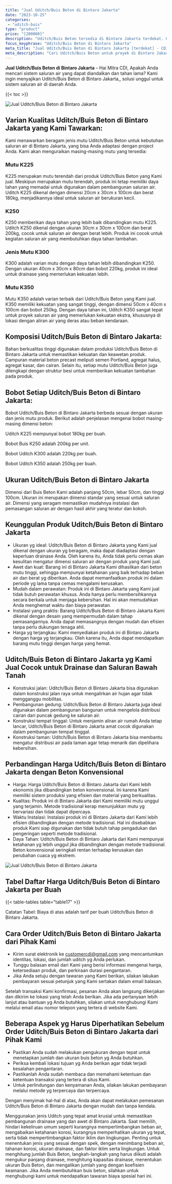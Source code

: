 ```yaml
---
title: "Jual Uditch/Buis Beton di Bintaro Jakarta"
date: "2023-10-25"
categories:
 - "uditch-buis"
type: "product"
price: "[200000]"
description: "Uditch/Buis Beton tersedia di Bintaro Jakarta terdekat. Uditch/Buis Beton ini sering digunakan dalam proyek infrastruktur sebagai saluran drainase yang efisien dan tahan lama. Silakan kontak kami untuk informasi lebih lanjut."
focus_keyphrase: "Uditch/Buis Beton di Bintaro Jakarta"
meta_title: "Jual Uditch/Buis Beton di Bintaro Jakarta [terdekat] - CDI"
meta_description: "Cari Uditch/Buis Beton untuk proyek di Bintaro Jakarta? Kami menawarkan Uditch/Buis Beton yang berkualitas untuk infrastruktur drainase. Segera dapatkan penawaran terbaik sekarang."
---
```


**Jual Uditch/Buis Beton di Bintaro Jakarta** – Hai Mitra CDI, Apakah Anda mencari sistem saluran air yang dapat diandalkan dan tahan lama? Kami ingin menyajikan Uditch/Buis Beton di Bintaro Jakarta,, solusi unggul untuk sistem saluran air di daerah Anda.

{{< toc >}}

![Jual Uditch/Buis Beton di Bintaro Jakarta](/images/uditch-buis/uditch-beton-20.jpg)

## Varian Kualitas Uditch/Buis Beton di Bintaro Jakarta yang Kami Tawarkan:

Kami menawarkan beragam jenis mutu Uditch/Buis Beton untuk kebutuhan saluran air di Bintaro Jakarta, yang bisa Anda adaptasi dengan project Anda. Kami akan menguraikan masing-masing mutu yang tersedia:

### Mutu K225

K225 merupakan mutu terendah dari produk Uditch/Buis Beton yang Kami jual. Meskipun merupakan mutu terendah, produk ini tetap memiliki daya tahan yang memadai untuk digunakan dalam pembangunan saluran air. Uditch K225 dikenal dengan dimensi 20cm x 30cm x 100cm dan berat 180kg, menjadikannya ideal untuk saluran air berukuran kecil.

### K250

K250 memberikan daya tahan yang lebih baik dibandingkan mutu K225. Uditch K250 dikenal dengan ukuran 30cm x 30cm x 100cm dan berat 200kg, cocok untuk saluran air dengan berat lebih. Produk ini cocok untuk kegiatan saluran air yang membutuhkan daya tahan tambahan.

### Jenis Mutu K300

K300 adalah varian mutu dengan daya tahan lebih dibandingkan K250. Dengan ukuran 40cm x 30cm x 80cm dan bobot 220kg, produk ini ideal untuk drainase yang memerlukan kekuatan lebih.

### Mutu K350

Mutu K350 adalah varian terbaik dari Uditch/Buis Beton yang Kami jual. K350 memiliki kekuatan yang sangat tinggi, dengan dimensi 50cm x 40cm x 100cm dan bobot 250kg. Dengan daya tahan ini, Uditch K350 sangat tepat untuk proyek saluran air yang memerlukan kekuatan ekstra, khususnya di lokasi dengan aliran air yang deras atau beban kendaraan.

## Komposisi Uditch/Buis Beton di Bintaro Jakarta:

Bahan berkualitas tinggi digunakan dalam produksi Uditch/Buis Beton di Bintaro Jakarta untuk memastikan kekuatan dan keawetan produk. Campuran material beton precast meliputi semen Portland, agregat halus, agregat kasar, dan cairan. Selain itu, setiap mutu Uditch/Buis Beton juga dilengkapi dengan struktur besi untuk memberikan kekuatan tambahan pada produk.

## Bobot Setiap Uditch/Buis Beton di Bintaro Jakarta:

Bobot Uditch/Buis Beton di Bintaro Jakarta berbeda sesuai dengan ukuran dan jenis mutu produk. Berikut adalah penjelasan mengenai bobot masing-masing dimensi beton:

Uditch K225 mempunyai bobot 180kg per buah.

Bobot Buis K250 adalah 200kg per unit.

Bobot Uditch K300 adalah 220kg per buah.

Bobot Uditch K350 adalah 250kg per buah.

## Ukuran Uditch/Buis Beton di Bintaro Jakarta

Dimensi dari Buis Beton Kami adalah panjang 50cm, lebar 50cm, dan tinggi 100cm. Ukuran ini merupakan dimensi standar yang sesuai untuk saluran air. Dimensi yang seragam memastikan mudahnya instalasi dan pemasangan saluran air dengan hasil akhir yang teratur dan kokoh.

## Keunggulan Produk Uditch/Buis Beton di Bintaro Jakarta

*   Ukuran yg ideal: Uditch/Buis Beton di Bintaro Jakarta yang Kami jual dikenal dengan ukuran yg beragam, maka dapat diadaptasi dengan keperluan drainase Anda. Oleh karena itu, Anda tidak perlu cemas akan kesulitan mengatur dimensi saluran air dengan produk yang Kami jual.
*   Awet dan kuat: Barang ini di Bintaro Jakarta Kami dihasilkan dari beton mutu tinggi, sehingga mempunyai ketahanan yang baik terhadap beban air dan berat yg diberikan. Anda dapat memanfaatkan produk ini dalam periode yg lama tanpa cemas mengalami kerusakan.
*   Mudah dalam perawatan: Produk ini di Bintaro Jakarta yang Kami jual tidak butuh perawatan khusus. Anda hanya perlu membersihkannya secara berkala untuk menjaga kebersihan. Hal ini akan memudahkan Anda menghemat waktu dan biaya perawatan.
*   Instalasi yang praktis: Barang Uditch/Buis Beton di Bintaro Jakarta Kami dikenal dengan desain yang mempermudah dalam tahap pemasangannya. Anda dapat memasangnya dengan mudah dan efisien tanpa perlu dukungan tenaga ahli.
*   Harga yg terjangkau: Kami menyediakan produk ini di Bintaro Jakarta dengan harga yg terjangkau. Oleh karena itu, Anda dapat mendapatkan barang mutu tinggi dengan harga yang hemat.

## Uditch/Buis Beton di Bintaro Jakarta yg Kami Jual Cocok untuk Drainase dan Saluran Bawah Tanah

*   Konstruksi jalan: Uditch/Buis Beton di Bintaro Jakarta bisa digunakan dalam konstruksi jalan raya untuk mengalirkan air hujan agar tidak mengganggu mobilitas.
*   Pembangunan gedung: Uditch/Buis Beton di Bintaro Jakarta juga ideal digunakan dalam pembangunan bangunan untuk mengelola distribusi cairan dari puncak gedung ke saluran air.
*   Konstruksi tempat tinggal: Untuk menjamin aliran air rumah Anda tetap lancar, Uditch/Buis Beton di Bintaro Jakarta amat cocok digunakan dalam pembangunan tempat tinggal.
*   Konstruksi taman: Uditch/Buis Beton di Bintaro Jakarta bisa membantu mengatur distribusi air pada taman agar tetap menarik dan dipelihara kebersihan.

## Perbandingan Harga Uditch/Buis Beton di Bintaro Jakarta dengan Beton Konvensional

*   Harga: Harga Uditch/Buis Beton di Bintaro Jakarta dari Kami lebih ekonomis jika dibandingkan beton konvensional. Ini karena Kami memiliki sistem produksi yang efisien dan material yang berkualitas.
*   Kualitas: Produk ini di Bintaro Jakarta dari Kami memiliki mutu unggul yang terjamin. Metode tradisional kerap menunjukkan mutu yg bervariasi dan tidak dapat dipercaya.
*   Waktu Instalasi: Instalasi produk ini di Bintaro Jakarta dari Kami lebih efisien dibandingkan dengan metode tradisional. Hal ini disebabkan produk Kami siap digunakan dan tidak butuh tahap pengadukan dan pengeringan seperti metode tradisional.
*   Daya Tahan: Uditch/Buis Beton di Bintaro Jakarta dari Kami mempunyai ketahanan yg lebih unggul jika dibandingkan dengan metode tradisional. Beton konvensional seringkali rentan terhadap kerusakan dan perubahan cuaca yg ekstrem.

![Jual Uditch/Buis Beton di Bintaro Jakarta](/images/uditch-buis/buis-beton-28.jpg)

## Tabel Daftar Harga Uditch/Buis Beton di Bintaro Jakarta per Buah

{{< table-tables table="table17" >}}

Catatan Tabel: Biaya di atas adalah tarif per buah Uditch/Buis Beton di Bintaro Jakarta.

## Cara Order Uditch/Buis Beton di Bintaro Jakarta dari Pihak Kami

*   Kirim surat elektronik ke customercdi@gmail.com yang mencantumkan identitas, lokasi, dan jumlah uditch yg Anda perlukan.
*   Tunggu balasan email dari Kami yang berisi informasi mengenai harga, ketersediaan produk, dan perkiraan durasi pengantaran.
*   Jika Anda setuju dengan tawaran yang Kami berikan, silakan lakukan pembayaran sesuai petunjuk yang Kami sertakan dalam email balasan.

Setelah transaksi Kami konfirmasi, pesanan Anda akan langsung dikerjakan dan dikirim ke lokasi yang telah Anda berikan. Jika ada pertanyaan lebih lanjut atau bantuan yg Anda butuhkan, silakan untuk menghubungi Kami melalui email atau nomor telepon yang tertera di website Kami.

## Beberapa Aspek yg Harus Diperhatikan Sebelum Order Uditch/Buis Beton di Bintaro Jakarta dari Pihak Kami

*   Pastikan Anda sudah melakukan pengukuran dengan tepat untuk menetapkan jumlah dan ukuran buis beton yg Anda butuhkan.
*   Periksa kembali lokasi tujuan yg Anda berikan agar tidak terjadi kesalahan pengantaran.
*   Pastikanlah Anda sudah membaca dan memahami ketentuan dan ketentuan transaksi yang tertera di situs Kami.
*   Untuk perlindungan dan kenyamanan Anda, silakan lakukan pembayaran melalui metode yg terpercaya dan terpercaya.

Dengan menyimak hal-hal di atas, Anda akan dapat melakukan pemesanan Uditch/Buis Beton di Bintaro Jakarta dengan mudah dan tanpa kendala.

Menggunakan jenis Uditch yang tepat amat krusial untuk memastikan pembangunan drainase yang dan awet di Bintaro Jakarta. Saat memilih, hindari kekeliruan umum seperti kurangnya mempertimbangkan beban air, mengabaikan ketahanan korosi, kurangnya memperhatikan ukuran yg tepat, serta tidak mempertimbangkan faktor iklim dan lingkungan. Penting untuk menentukan jenis yang sesuai dengan spek, dengan menimbang beban air, tahanan korosi, ukuran drainase, dan faktor iklim serta lingkungan. Untuk menghitung jumlah Buis Beton, langkah-langkah yang harus diikuti adalah mengukur panjang drainase, menghitung kapasitas drainase, menentukan ukuran Buis Beton, dan mengalikan jumlah yang dengan koefisien keamanan. Jika Anda membutuhkan buis beton, silahkan untuk menghubungi kami untuk mendapatkan tawaran biaya spesial hari ini.